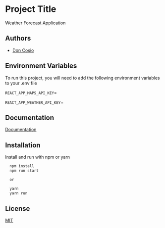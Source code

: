 
# Project Title

Weather Forecast Application


## Authors

- [Don Cosio](https://www.github.com/dacosio)


## Environment Variables

To run this project, you will need to add the following environment variables to your .env file

`REACT_APP_MAPS_API_KEY`=<google Places API key>

`REACT_APP_WEATHER_API_KEY`=<openweathermap API key>


## Documentation

[Documentation](https://linktodocumentation)


## Installation

Install and run with npm or yarn

```bash
  npm install
  npm run start

  or

  yarn
  yarn run
```
    
## License

[MIT](https://choosealicense.com/licenses/mit/)


